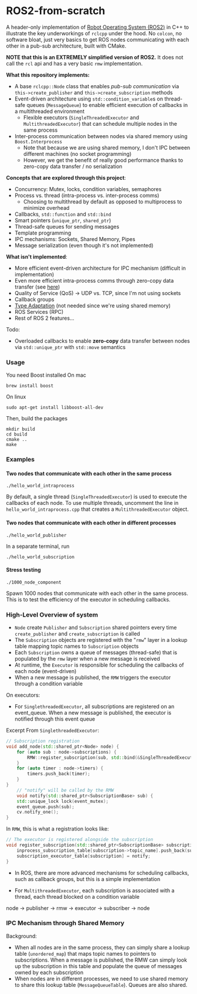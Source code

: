 # ROS2-from-scratch
A header-only implementation of [Robot Operating System (ROS2)](https://docs.ros.org/en/rolling/index.html) in C++ to illustrate the key underworkings of `rclcpp` under the hood. No `colcon`, no software bloat, just very basics to get ROS nodes communicating with each other in a pub-sub architecture, built with CMake.

**NOTE that this is an EXTREMELY simplified version of ROS2.** It does not call the `rcl` api and has a very basic `rmw` implementation.

**What this repository implements:**
- A base `rclcpp::Node` class that enables *pub-sub communication* via `this->create_publisher` and `this->create_subscription` methods
- Event-driven architecture using `std::condition_variable`s on thread-safe queues (`MessageQueue`) to enable efficient execution of callbacks in a multithreaded environment
    - Flexible executors (`SingleThreadedExecutor` and `MultithreadedExecutor`) that can schedule multiple nodes in the same process
- Inter-process communication between nodes via shared memory using `Boost.Interprocess`
    - Note that because we are using shared memory, I don't IPC between different machines (no socket programming)
    - However, we get the benefit of really good performance thanks to zero-copy data transfer / no serialization


**Concepts that are explored through this project**:
- Concurrency: Mutex, locks, condition variables, semaphores
- Process vs. thread (intra-process vs. inter-process comms)
    - Choosing to multithread by default as opposed to multiprocess to minimize overhead
- Callbacks, `std::function` and `std::bind`
- Smart pointers (`unique_ptr`, `shared_ptr`)
- Thread-safe queues for sending messages
- Template programming
- IPC mechanisms: Sockets, Shared Memory, Pipes
- Message serialization (even though it's not implemented)

**What isn't implemented**:
- More efficient event-driven architecture for IPC mechanism (difficult in implementation)
- Even more efficient intra-process comms through zero-copy data transfer (see [here](https://docs.ros.org/en/eloquent/Tutorials/Intra-Process-Communication.html))
- Quality of Service (QoS) -> UDP vs. TCP, since I'm not using sockets
- Callback groups
- [Type Adaptation](https://ros.org/reps/rep-2007.html) (not needed since we're using shared memory)
- ROS Services (RPC)
- Rest of ROS 2 features...

Todo:
- Overloaded callbacks to enable **zero-copy** data transfer between nodes via `std::unique_ptr` with `std::move` semantics


### Usage
You need Boost installed
On mac
```
brew install boost
```

On linux
```
sudo apt-get install libboost-all-dev
```

Then, build the packages
```
mkdir build
cd build
cmake ..
make
```

### Examples

#### Two nodes that communicate with each other in the same process

```
./hello_world_intraprocess
```

By default, a single thread (`SingleThreadedExecutor`) is used to execute the callbacks of each node. To use multiple threads, uncomment the line in `hello_world_intraprocess.cpp` that creates a `MultithreadedExecutor` object.

#### Two nodes that communicate with each other in different processes
```
./hello_world_publisher
```
In a separate terminal, run
```
./hello_world_subscription
```

#### Stress testing
```
./1000_node_component
```
Spawn 1000 nodes that communicate with each other in the same process. This is to test the efficiency of the executor in scheduling callbacks.


### High-Level Overview of system
- `Node` create `Publisher` and `Subscription` shared pointers every time `create_publisher` and `create_subscription` is called
- The `Subscription` objects are registered with the "`rmw`" layer in a lookup table mapping topic names to `Subscription` objects
- Each `Subscription` owns a queue of messages (thread-safe) that is populated by the `rmw` layer when a new message is received
- At runtime, the `Executor` is responsible for scheduling the callbacks of each node (event-driven)
- When a new message is published, the `RMW` triggers the executor through a condition variable

On executors:
- For `SinglethreadedExecutor`, all subscriptions are registered on an event_queue. When a new message is published, the executor is notified through this event queue

Excerpt From `SinglethreadedExecutor`:
```cpp
// Subscription registration
void add_node(std::shared_ptr<Node> node) {
    for (auto sub : node->subscriptions) {
        RMW::register_subscription(sub, std::bind(&SingleThreadedExecutor::notify, this, std::placeholders::_1));
    }
    for (auto timer : node->timers) {
        timers.push_back(timer);
    }
}
    // "notify" will be called by the RMW
    void notify(std::shared_ptr<SubscriptionBase> sub) {
    std::unique_lock lock(event_mutex);
    event_queue.push(sub);
    cv.notify_one();
}
```

In `RMW`, this is what a registration looks like:
```cpp
// The executor is registered alongside the subscription
void register_subscription(std::shared_ptr<SubscriptionBase> subscription, std::function<void(std::shared_ptr<SubscriptionBase>)> notify) {
    inprocess_subscription_table[subscription->topic_name].push_back(subscription);
    subscription_executor_table[subscription] = notify;
}
```
- In ROS, there are more advanced mechanisms for scheduling callbacks, such as callback groups, but this is a simple implementation

- For `MultithreadedExecutor`, each subscription is associated with a thread, each thread blocked on a condition variable

node -> publisher -> rmw -> executor -> subscriber -> node

### IPC Mechanism through Shared Memory
Background:
- When all nodes are in the same process, they can simply share a lookup table (`unordered_map`) that maps topic names to pointers to subscriptions. When a message is published, the RMW can simply look up the subscription in this table and populate the queue of messages owned by each subscription
- When nodes are in different processes, we need to use shared memory to share this lookup table (`MessageQueueTable`). Queues are also shared.

